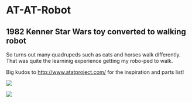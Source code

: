 # AT-AT-Robot

## 1982 Kenner Star Wars toy converted to walking robot

So turns out many quadrupeds such as cats and horses walk differently. That was quite the learninig experience getting my robo-ped to walk.

Big kudos to http://www.atatproject.com/ for the inspiration and parts list!

![](atat1.gif)

![](atat2.gif)


